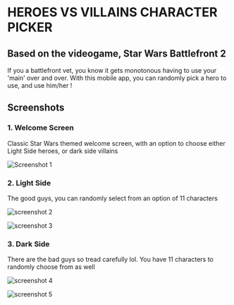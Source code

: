 # HEROES VS VILLAINS CHARACTER PICKER

## Based on the videogame, Star Wars Battlefront 2

If you a battlefront vet, you know it gets monotonous having to use your 'main' over and over. With this mobile app, you can randomly pick a hero to use, and use him/her !

## Screenshots

### 1. Welcome Screen

Classic Star Wars themed welcome screen, with an option to choose either Light Side heroes, or dark side villains

![Screenshot 1](https://github.com/notrayo/hvv-hero-picker/blob/main/assets/readme_screenshots/Screenshot%20from%202024-03-12%2016-33-39.png)

### 2. Light Side

The good guys, you can randomly select from an option of 11 characters

![screenshot 2](https://github.com/notrayo/hvv-hero-picker/blob/main/assets/readme_screenshots/Screenshot%20from%202024-03-12%2016-33-49.png)

![screenshot 3](https://github.com/notrayo/hvv-hero-picker/blob/main/assets/readme_screenshots/Screenshot%20from%202024-03-12%2016-33-59.png)

### 3. Dark Side

There are the bad guys so tread carefully lol. You have 11 characters to randomly choose from as well

![screenshot 4](https://github.com/notrayo/hvv-hero-picker/blob/main/assets/readme_screenshots/Screenshot%20from%202024-03-12%2016-34-09.png)

![screenshot 5](https://github.com/notrayo/hvv-hero-picker/blob/main/assets/readme_screenshots/Screenshot%20from%202024-03-12%2016-34-18.png)


